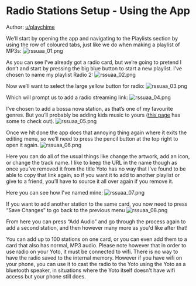 # Radio Stations Setup - Using the App

Author: [u/playchime](https://www.reddit.com/u/playchime)

We’ll start by opening the app and navigating to the Playlists section by using the row of coloured tabs, just like we do when making a playlist of MP3s:
![rssuaa_01.png](../../img/rssuaa_01.png)

As you can see I’ve already got a radio card, but we’re going to pretend I don’t and start by pressing the big blue button to start a new playlist. I’ve chosen to name my playlist Radio 2:
![rssuaa_02.png](../../img/rssuaa_02.png)

Now we’ll want to select the large yellow button for radio:
![rssuaa_03.png](../../img/rssuaa_03.png)

Which will prompt us to add a radio streaming link:
![rssuaa_04.png](../../img/rssuaa_04.png)

I’ve chosen to add a bossa nova station, as that’s one of my favourite genres. But you’ll probably be adding kids music to yours ([this page](yoto_radio_stations.md) has some to check out).
![rssuaa_05.png](../../img/rssuaa_05.png)

Once we hit done the app does that annoying thing again where it exits the editing menu, so we’ll need to press the pencil button at the top right to open it again.
![rssuaa_06.png](../../img/rssuaa_06.png)

Here you can do all of the usual things like change the artwork, add an icon, or change the track name. I like to keep the URL in the name though as once you’ve removed it from the title Yoto has no way that I’ve found to be able to copy that link again, so if you want it to add to another playlist or give to a friend, you’ll have to source it all over again if you remove it.

Here you can see how I've named mine:
![rssuaa_07.png](../../img/rssuaa_07.png)

If you want to add another station to the same card, you now need to press “Save Changes” to go back to the previous menu
![rssuaa_08.png](../../img/rssuaa_08.png)

From here you can press “Add Audio” and go through the process again to add a second station, and then however many more as you'd like after that!  

You can add up to 100 stations on one card, or you can even add them to a card that also has normal, MP3 audio. Please note however that in order to use radio on your Yoto, it must be connected to wifi. There is no way to have the radio saved to the internal memory. However if you have wifi on your phone, you can use it to cast the radio to the Yoto using the Yoto as a bluetooth speaker, in situations where the Yoto itself doesn't have wifi access but your phone still does.